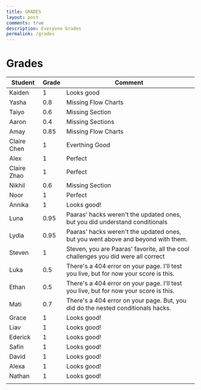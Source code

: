 ```yaml
---
title: GRADES
layout: post
comments: true
description: Everyone Grades
permalink: /grades
---
```


# Grades

|Student|Grade|Comment                                                                               |
|-------|-----|-------------------                                                                   |
|Kaiden |1    |Looks good                                                                            |
|Yasha  |0.8  |Missing Flow Charts                                                                   |
|Taiyo  |0.6  |Missing Section                                                                       |
|Aaron  |0.4  |Missing Sections                                                                      |
|Amay   |0.85 |Missing Flow Charts                                                                   |
|Claire Chen |1    |Everthing Good                                                                        |
|Alex   |1    |Perfect                                                                               |
|Claire Zhao |1    |Perfect                                                                               |
|Nikhil |0.6  |Missing Section                                                                       |
|Noor   |1    |Perfect                                                                               |
|Annika |1    |Looks good!                                                                           |
|Luna   |0.95 |Paaras' hacks weren't the updated ones, but you did understand conditionals           |
|Lydia  |0.95 |Paaras' hacks weren't the updated ones, but you went above and beyond with them.      |
|Steven |1    |Steven, you are Paaras' favorite, all the cool challenges you did were all correct    |
|Luka   |0.5  |There's a 404 error on your page. I'll test you live, but for now your score is this. |
|Ethan  |0.5  |There's a 404 error on your page. I'll test you live, but for now your score is this. |
|Mati   |0.7  |There's a 404 error on your page. But, you did do the nested conditionals hacks.      |
|Grace  |1    |Looks good!                                                                           |
|Liav   |1    |Looks good!                                                                           |
|Ederick|1    |Looks good!                                                                           |
|Safin  |1    |Looks good!                                                                           |
|David  |1    |Looks good!                                                                           |
|Alexa  |1    |Looks good!                                                                           |
|Nathan |1    |Looks good!                                                                           |
||||
